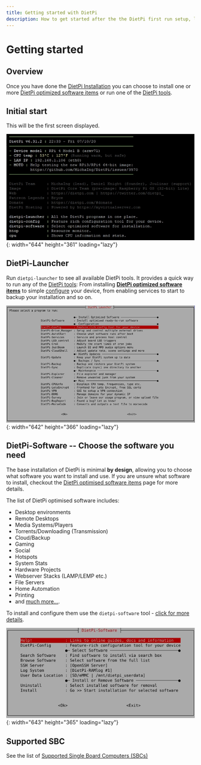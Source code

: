 ```yaml
---
title: Getting started with DietPi
description: How to get started after the the DietPi first run setup, learn about available DietPi tools and get an overview with the DietPi-Launcher
---
```


# Getting started

## Overview

Once you have done the [DietPi Installation](../install/) you can choose to install one or more [DietPi optimized software items](../software/) or run one of the [DietPi tools](../dietpi_tools/).

## Initial start

This will be the first screen displayed.

![dietpi-login-screen](assets/images/dietpi-login-screen.jpg){: width="644" height="361" loading="lazy"}

## DietPi-Launcher

Run `dietpi-launcher` to see all available DietPi tools. It provides a quick way to run any of the [DietPi tools](../dietpi_tools/): From installing [**DietPi optimized software items**](../software/) to simple [configure](../dietpi_tools/system_configuration/#dietpi-configuration) your device, from enabling services to start to backup your installation and so on.

![DietPi-Launcher screenshot](assets/images/dietpi-launcher.jpg){: width="642" height="366" loading="lazy"}

## DietPi-Software -- Choose the software you need

The base installation of DietPi is minimal **by design**, allowing you to choose what software you want to install and use. If you are unsure what software to install, checkout the [DietPi optimised software items](../software/) page for more details.  

The list of DietPi optimised software includes:

- Desktop environments
- Remote Desktops
- Media Systems/Players
- Torrents/Downloading (Transmission)
- Cloud/Backup
- Gaming
- Social
- Hotspots
- System Stats
- Hardware Projects
- Webserver Stacks (LAMP/LEMP etc.)
- File Servers
- Home Automation
- Printing
- and [much more...](../software/).

To install and configure them use the `dietpi-software` tool - [click for more details](../dietpi_tools/system_configuration/#dietpi-software).

![DietPi-Software screenshot](assets/images/dietpi-software.jpg){: width="643" height="365" loading="lazy"}

## Supported SBC

See the list of [Supported Single Board Computers (SBCs)](../hardware/)
